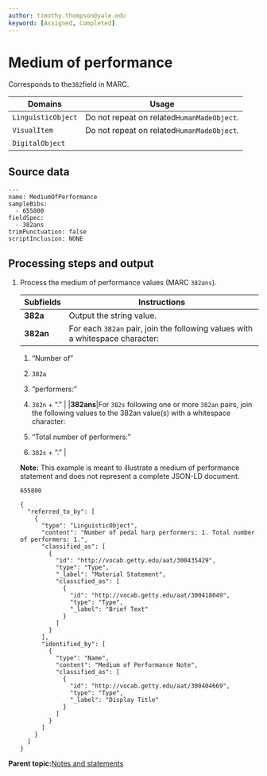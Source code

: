 ```yaml
---
author: timothy.thompson@yale.edu
keyword: [Assigned, Completed]
---
```


# Medium of performance

Corresponds to the`382`field in MARC.

|Domains|Usage|
|-------|-----|
|`LinguisticObject`|Do not repeat on related`HumanMadeObject`.|
|`VisualItem`|Do not repeat on related`HumanMadeObject`.|
|`DigitalObject`| |

## Source data

```
---
name: MediumOfPerformance
sampleBibs:
  - 655800
fieldSpec:
  - 382ans
trimPunctuation: false
scriptInclusion: NONE
```

## Processing steps and output

1.  Process the medium of performance values \(MARC `382ans`\).

    |Subfields|Instructions|
    |---------|------------|
    |**382a**|Output the string value.|
    |**382an**|For each `382an` pair, join the following values with a whitespace character:

    1.  “Number of”
    2.  `382a`
    3.  “performers:”
    4.  `382n` + “.”
|
    |**382ans**|For `382s` following one or more `382an` pairs, join the following values to the 382an value\(s\) with a whitespace character:

    1.  “Total number of performers:”
    2.  `382s` + “.”
|

    **Note:** This example is meant to illustrate a medium of performance statement and does not represent a complete JSON-LD document.

    `655800`

    ```
    {
      "referred_to_by": [
        {
          "type": "LinguisticObject",
          "content": "Number of pedal harp performers: 1. Total number of performers: 1.",
          "classified_as": [
            {
              "id": "http://vocab.getty.edu/aat/300435429",
              "type": "Type",
              "_label": "Material Statement",
              "classified_as": [
                {
                  "id": "http://vocab.getty.edu/aat/300418049",
                  "type": "Type",
                  "_label": "Brief Text"
                }
              ]
            }
          ],
          "identified_by": [
            {
              "type": "Name",
              "content": "Medium of Performance Note",
              "classified_as": [
                {
                  "id": "http://vocab.getty.edu/aat/300404669",
                  "type": "Type",
                  "_label": "Display Title"
                }
              ]
            }
          ]
        }
      ]
    }
    ```


**Parent topic:**[Notes and statements](../../concepts/notes_and_statements.md)

